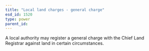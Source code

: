 ```yaml
---
title: "Local land charges - general charge"
esd_id: 1520
type: power
parent_id:  
---
```


A local authority may register a general charge with the Chief Land Registrar against land in certain circumstances.

